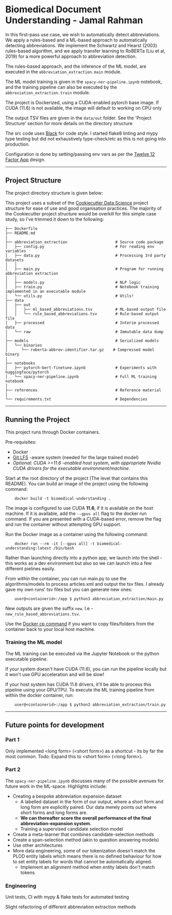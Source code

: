 # Biomedical Document Understanding - Jamal Rahman

In this first-pass use case, we wish to automatically detect abbreviations. We apply a rules-based and a ML-based approach to automatically detecting abbreviations. We implement the Schwartz and Hearst (2003) rules-based algorithm, and we apply transfer learning to RoBERTa (Liu et al, 2019) for a more powerful approach to abbreviation detection.

The rules-based approach, and the inference of the ML model, are executed in the `abbreviation_extraction.main` module.

The ML model training is given in the `spacy-ner-pipeline.ipynb` notebook, and the training pipeline can also be executed by the `abbreviation_extraction.train` module.

The project is Dockerized, using a CUDA-enabled pytorch base image. If CUDA (11.6) is not available, the image will default to working on CPU only

The output TSV files are given in the `data/out` folder. See the 'Project Structure' section for more details on the directory structure

The src code uses [Black](https://github.com/psf/black) for code style. I started flake8 linting and mypy type testing but did not exhaustively type-check/etc as this is not going into production.

Configuration is done by setting/passing env vars as per the [Twelve 12 Factor App](https://12factor.net/) design.


---

## Project Structure

The project directory structure is given below:

This project uses a subset of the  [Cookiecutter Data Science](https://drivendata.github.io/cookiecutter-data-science/) project structure for ease of use and good organisation practices. The majority of the Cookiecutter project structure would be overkill for this simple case study, so I've trimmed it down to the following:

    ├── Dockerfile                                     
    ├── README.md
    |
    ├── abbreviation_extraction                     # Source code package
    │   ├── config.py                               # For reading env variables
    │   ├── data.py                                 # Processing 3rd party datasets
    │   │
    │   ├── main.py                                 # Program for running abbreviation extraction
    │   │
    │   ├── models.py                               # NLP logic
    │   ├── train.py                                # Notebook training implemented in an executable module
    │   └── utils.py                                # Utils!
    ├── data
    │   ├── out
    │   │   ├── ml_based_abbreviations.tsv          # ML-based output file
    │   │   └── rule_based_abbreviations.tsv        # Rule-based output file
    │   ├── processed                               # Interim processed data
    │   └── raw                                     # Immutable data dump
    |
    ├── models                                      # Serialized models
    │   └── binaries
    │      └── roberta-abbrev-identifier.tar.gz    # Compressed model binary
    |
    ├── notebooks
    │   ├── pytorch-bert-finetune.ipynb             # Experiments with huggingface/pytorch
    │   └── spacy-ner-pipeline.ipynb                # Full ML training notebook
    |
    ├── references                                  # Reference material
    |
    └── requirements.txt                            # Dependencies

---

## Running the Project

This project runs through Docker containers.

Pre-requisites:

* Docker
* [Git LFS](https://git-lfs.github.com/) -aware system (needed for the large trained model)
* *Optional: CUDA >=11.6 -enabled host system, with appropriate Nvidia CUDA drivers for the executable environment/machine.*

Start at the root directory of the project (The level that contains this README). You can build an image of the project using the following command:


```
    docker build -t biomedical-understanding .
```

The image is configured to use CUDA **11.6**, if it is available on the host machine. If it is available, add the `--gpus all` flag to the docker run command. If you are presented with a CUDA-based error, remove the flag and run the container without attempting GPU support.

Run the Docker image as a container using the following command:

```
    docker run --rm -it [--gpus all] -t biomedical-understanding:latest /bin/bash
```

Rather than launching directly into a python app, we launch into the shell - this works as a dev environment but also so we can launch into a few different pielines easily.


From within the container, you can run main.py to use the algorithms/models to process articles.xml and output the tsv files. I already gave my own runs' tsv files but you can generate new ones:

```
    user@<containerid>:/app $ python3 abbreviation_extraction/main.py
```

New outputs are given the suffix `new`. I.e - `new_rule_based_abbreviations.tsv`.

Use the [Docker cp command](https://docs.docker.com/engine/reference/commandline/cp/) if you want to copy files/folders from the container back to your local host machine.

### Training the ML model

The ML training can be executed via the Jupyter Notebook or the python executable pipeline.

If your system doesn't have CUDA (11.6), you can run the pipeline locally but it won't use GPU acceleration and will be slow!

If your host system has CUDA 11.6 drivers, it'll be able to process this pipeline using your GPU/TPU. To execute the ML training pipeline from within the docker container, run:

```
    user@<containerid>:/app $ python3 abbreviation_extraction/train.py
```

---

## Future points for development

### Part 1

Only implemented \<long form> (\<short form>) as a shortcut - its by far the most common. Todo: Expand this to \<short form> (\<long form>).

### Part 2

The `spacy-ner-pipeline.ipynb` discusses many of the possible avenues for future work in the ML-space. Highlights include:

* Creating a bespoke abbreviation expansion dataset
  * A labelled dataset in the form of our output, where a short form and long form are explicitly paired. Our data merely points out where short forms and long forms are.
  * **We can thereafter score the overall performance of the final abbreviation-expansion system.**
  * Training a supervised candidate selection model
* Create a meta-learner that combines candidate-selection methods
* Create a span-selection method (akin to question answering models)
* Use other architectures
* More data engineering, some of our tokenization doesn't match the PLOD entity labels which means there is no defined behaviour for how to set entity labels for words that cannot be automatically aligned.
  * Implement an alignment method when entity labels don't match tokens

### Engineering

Unit tests, CI with mypy & flake tests for automated testing

Slight refactoring of different abbreviation extraction methods